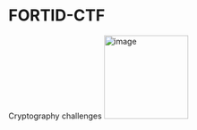 # FORTID-CTF
Cryptography challenges 
<img width="150" height="150" alt="image" src="https://github.com/user-attachments/assets/c5092746-600f-48a3-9e0e-7566f747c33b" />

